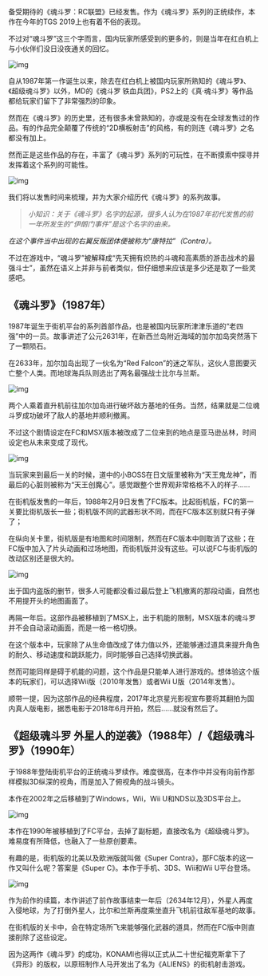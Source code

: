 备受期待的《魂斗罗：RC联盟》已经发售。作为《魂斗罗》系列的正统续作，本作在今年的TGS 2019上也有着不俗的表现。

不过对“魂斗罗”这三个字而言，国内玩家所感受到的更多的，则是当年在红白机上与小伙伴们没日没夜通关的回忆。

![img](https://pic2.zhimg.com/80/v2-99b3c4b30d213b5baef6d9033509ad9d_1440w.webp)

自从1987年第一作诞生以来，除去在红白机上被国内玩家所熟知的《魂斗罗》、《超级魂斗罗》以外，MD的《魂斗罗 铁血兵团》，PS2上的《真·魂斗罗》等作品都给玩家们留下了非常强烈的印象。

然而在《魂斗罗》的历史里，还有很多未曾熟知的，亦或是没有在全球发售过的作品。有的作品完全颠覆了传统的“2D横板射击”的风格，有的则连《魂斗罗》之名都没有加上。

然而正是这些作品的存在，丰富了《魂斗罗》系列的可玩性，在不断摸索中探寻并发挥着这个系列的可能性。

![img](https://pic2.zhimg.com/80/v2-ed4f90114a17d65542e856a002641215_1440w.webp)

我们将以发售时间来梳理，并为大家介绍历代《魂斗罗》的系列故事。

> *小知识：关于《魂斗罗》名字的起源，很多人认为在1987年初代发售的前一年所发生的“伊朗门事件”是这个名字的由来。*

*在这个事件当中出现的右翼反叛团体便被称为“康特拉”（Contra）。*

不过在游戏中，“魂斗罗”被解释成“先天拥有炽热的斗魂和高素质的游击战术的最强斗士”，虽然在语义上并非与前者类似，但仔细想来应该是多少还是取了一些灵感吧。

## 《魂斗罗》（1987年）

1987年诞生于街机平台的系列首部作品，也是被国内玩家所津津乐道的“老四强”中的一员。故事讲述了公元2631年，在新西兰岛附近海域的加尔加岛突然落下了一颗陨石。

在2633年，加尔加岛出现了一伙名为“Red Falcon”的迷之军队，这伙人意图要灭亡整个人类。而地球海兵队则选出了两名最强战士比尔与兰斯。

![img](https://pic1.zhimg.com/80/v2-bc4286a50bebb4334f0a73246dfc2b8c_1440w.webp)

两个人乘着直升机前往加尔加岛进行破坏敌方基地的任务。当然，结果就是二位魂斗罗成功破坏了敌人的基地并顺利撤离。

不过这个剧情设定在FC和MSX版本被改成了二位来到的地点是亚马逊丛林，时间设定也从未来变成了现代。

![img](https://pic2.zhimg.com/80/v2-c5d82f9183f93cf6bd87ec217c9b06c5_1440w.webp)

当玩家来到最后一关的时候，道中的小BOSS在日文版里被称为“天王鬼龙神”，而最后的心脏则被称为“天王创魔心”。感觉跟整个世界观非常格格不入的样子……

在街机版发售的一年后，1988年2月9日发售了FC版本。比起街机版，FC的第一关要比街机版长一些；街机版不同的武器形状不同，而在FC版本区别就只有子弹了；

在纵向关卡里，街机版是有地图和时间限制，然而在FC版本中则取消了这些；在FC版中加入了片头动画和过场地图，而街机版并没有这些。可以说FC与街机版的改动区别还是很大的。

![img](https://pic4.zhimg.com/80/v2-fc6cbd1dce4b2fabbdf6858e469501ff_1440w.webp)

出于国内盗版的删节，很多人可能都没看过最后登上飞机撤离的那段动画，自然也不用提开头的地图画面了。

再隔一年后。这部作品被移植到了MSX上，出于机能的限制，MSX版本的魂斗罗并不会自动滚动画面，而是一格一格切换。

在这个版本中，玩家除了从生命值改成了体力值以外，还能够通过道具来提升角色的耐久、移动速度和跳跃能力，同时能够自己选择切换武器。

然而可能同样是碍于机能的问题，这个作品是只能单人进行游戏的。想体验这个版本的玩家们，可以选择Wii版（2010年发售）或者Wii U版（2014年发售）。

顺带一提，因为这部作品的经典程度，2017年北京星光影视宣布要将其翻拍为国内真人版电影，据悉电影于2018年6月开拍，然后……就没有然后了。

## 《超级魂斗罗 外星人的逆袭》（1988年）/《超级魂斗罗》（1990年）

于1988年登陆街机平台的正统魂斗罗续作。难度很高，在本作中并没有向前作那样模拟3D纵深的视角，而是加入了俯视角的战斗镜头。

本作在2002年之后移植到了Windows，Wii，Wii U和NDS以及3DS平台上。

![img](https://pic4.zhimg.com/80/v2-77f5b0dbd42951361817ecf9a164862b_1440w.webp)

本作在1990年被移植到了FC平台，去掉了副标题，直接改名为《超级魂斗罗》。难易度有所降低，也融入了一些原创要素。

有趣的是，街机版的北美以及欧洲版就叫做《Super Contra》，那FC版本的这一作又叫什么呢？答案是《Super C》。本作于手机、3DS、Wii和Wii U平台登场。

![img](https://pic1.zhimg.com/80/v2-0530f0106741a761cef25c146ebfee1c_1440w.webp)

作为前作的续篇，本作讲述了前作故事结束一年后（2634年12月），外星人再度入侵地球，为了打倒外星人，比尔和兰斯再度乘坐直升飞机前往敌军基地的故事。

在街机版的关卡中，会在特定场所飞来能够强化武器的道具，然而在FC版中则直接削除了这些设定。

因为这两作《魂斗罗》的成功，KONAMI也得以正式从二十世纪福克斯拿下了《异形》的版权，以原班制作人马开发出了名为《ALIENS》的街机射击游戏。